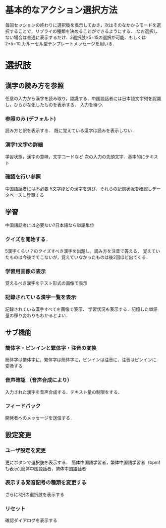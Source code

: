 # 基本的なアクション選択方法
毎回セッションの終わりに選択肢を表示しておき，次はそのなかからモードを選択することで，リプライの種類を決めることができるようにする．
なお選択しない場合は普通に表示するだけ．3選択肢×5=15の選択が可能．もしくは2*5=10,カルーセル型テンプレートメッセージを用いる．

# 選択肢
## 漢字の読み方を参照
任意の入力から漢字を読み取り，認識する．中国語話者には日本語文字列を認識し，ひらがな化したものを表示する．
入力を待つ．
### 参照のみ (デフォルト)
読み方と訳を表示する． 既に覚えている漢字は読みを表示しない．
### 漢字1文字の詳細
学習状態，漢字の意味，文字コードなど
次の入力の先頭文字．基本的にテキスト
### 確認を行い参照 
中国語話者には不必要
5文字ほどの漢字を選び，それらの記憶状況を確認しデータベースに登録する

## 学習
中国語話者には必要ない?日本語なら単語単位
### クイズを開始する．
5漢字くらい？のクイズすべき漢字を出題し，読み方を注音で答える．
覚えていたものは今後でてこないが，覚えていなかったものは後2回ほど出てくる．
### 学習用画像の表示
覚えるべき漢字をテスト形式の画像で表示
### 記録されている漢字一覧を表示
記録されている漢字すべてを画像で表示．
学習状況も表示する．記憶した単語量の移り変わりもわかるとよい．

## サブ機能
### 簡体字・ピンインと繁体字・注音の変換
簡体字は繁体字に，繁体字は簡体字に，ピンインは注音に，注音はピンインに
変換する
### 音声確認 （音声合成により）
入力された漢字を音声合成する．テキスト量の制限をする．
### フィードバック
開発者へのメッセージを送信する．

## 設定変更
### ユーザ設定を変更
更にボタンで選択肢を表示する．
簡体中国語学習者，繁体中国語学習者（bpmfも表示),簡体中国語話者，繁体中国語話者
### 表示する発音記号の種類を変更する
さらに3択の選択肢を表示する
### リセット
確認ダイアログを表示する
